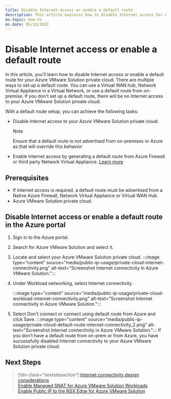 ```yaml
---
title: Disable Internet access or enable a default route
description: This article explains how to disable Internet access for Azure VMware Solution and enable default route for Azure VMware Solution.
ms.topic: how-to
ms.date: 05/12/2022
---
```

# Disable Internet access or enable a default route 
In this article, you'll learn how to disable Internet access or enable a default route for your Azure VMware Solution private cloud. There are multiple ways to set up a default route. You can use a Virtual WAN hub, Network Virtual Appliance in a Virtual Network, or use a default route from on-premise. If you don't set up a default route, there will be no Internet access to your Azure VMware Solution private cloud. 

With a default route setup, you can achieve the following tasks:
- Disable Internet access to your Azure VMware Solution private cloud. 

  > [!Note]
  > Ensure that a default route is not advertised from on-premises or Azure as that will override this behavior
 
- Enable Internet access by generating a default route from Azure Firewall or third party Network Virtual Appliance. [Learn more](https://docs.microsoft.com/en-us/azure/cloud-adoption-framework/scenarios/azure-vmware/eslz-network-topology-connectivity)
## Prerequisites      
- If Internet access is required, a default route must be advertised from a Native Azure Firewall, Network Virtual Appliance or Virtual WAN Hub. 
- Azure VMware Solution private cloud.
## Disable Internet access or enable a default route in the Azure portal
1. Sign in to the Azure portal.
1. Search for Azure VMware Solution and select it.
1. Locate and select your Azure VMware Solution private cloud. 
  :::image type="content" source="media/public-ip-usage/private-cloud-internet-connectivity.png" alt-text="Screenshot Internet connectivity in Azure VMware Solution.":::
1. Under Workload networking, select Internet connectivity.

   :::image type="content" source="media/public-ip-usage/private-cloud-workload-internet-connectivity.png" alt-text="Screenshot Internet connectivity in Azure VMware Solution.":::
1. Select Don't connect or connect using default route from Azure and click Save.
   :::image type="content" source="media/public-ip-usage/private-cloud-default-route-internet-connectivity_2.png" alt-text="Screenshot Internet connectivity in Azure VMware Solution.":::
If you don't have a default route from on-prem or from Azure, you have successfully disabled Internet connectivity to your Azure VMware Solution private cloud. 

## Next Steps 
>[!div class="nextstepaction"]
>[Internet connectivity design considerations](concepts-design-avs-public-internet-access.md)<br>
>[Enable Managed SNAT for Azure VMware Solution Workloads](enable-managed-snat-for-avs-workloads.md)<br>
>[Enable Public IP to the NSX Edge for Azure VMware Solution](enable-public-ip-to-the-nsx-edge.md)<br>
